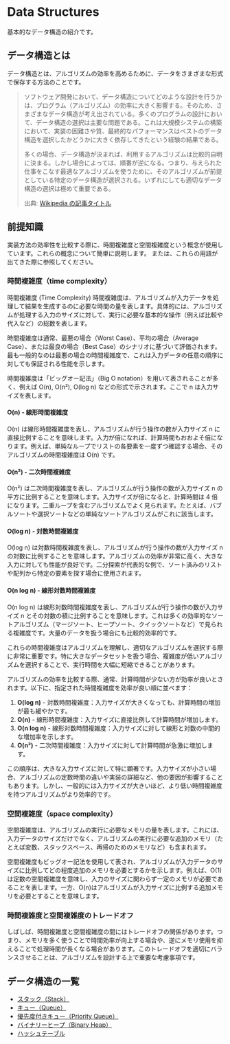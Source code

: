 # Data Structures

基本的なデータ構造の紹介です。

## データ構造とは

データ構造とは、アルゴリズムの効率を高めるために、データをさまざまな形式で保存する方法のことです。

> ソフトウェア開発において、データ構造についてどのような設計を行うかは、プログラム（アルゴリズム）の効率に大きく影響する。そのため、さまざまなデータ構造が考え出されている。多くのプログラムの設計において、データ構造の選択は主要な問題である。これは大規模システムの構築において、実装の困難さや質、最終的なパフォーマンスはベストのデータ構造を選択したかどうかに大きく依存してきたという経験の結果である。
>
> 多くの場合、データ構造が決まれば、利用するアルゴリズムは比較的自明に決まる。しかし場合によっては、順番が逆になる。つまり、与えられた仕事をこなす最適なアルゴリズムを使うために、そのアルゴリズムが前提としている特定のデータ構造が選択される。いずれにしても適切なデータ構造の選択は極めて重要である。
>
> 出典: [Wikipedia の記事タイトル](https://ja.wikipedia.org/wiki/%E3%83%87%E3%83%BC%E3%82%BF%E6%A7%8B%E9%80%A0)

## 前提知識

実装方法の効率性を比較する際に、時間複雑度と空間複雑度という概念が使用しています。これらの概念について簡単に説明します。
または、これらの用語が出てきた際に参照してください。

### 時間複雑度（time complexity）

時間複雑度 (Time Complexity)
時間複雑度は、アルゴリズムが入力データを処理して結果を生成するのに必要な時間の量を表します。具体的には、アルゴリズムが処理する入力のサイズに対して、実行に必要な基本的な操作（例えば比較や代入など）の総数を表します。

時間複雑度は通常、最悪の場合（Worst Case）、平均の場合（Average Case）、または最良の場合（Best Case）のシナリオに基づいて評価されます。最も一般的なのは最悪の場合の時間複雑度で、これは入力データの任意の順序に対しても保証される性能を示します。

時間複雑度は「ビッグオー記法」（Big O notation）を用いて表されることが多く、例えば O(n), O(n²), O(log n) などの形式で示されます。ここで n は入力サイズを表します。

#### O(n) - 線形時間複雑度

O(n) は線形時間複雑度を表し、アルゴリズムが行う操作の数が入力サイズ n に直接比例することを意味します。入力が倍になれば、計算時間もおおよそ倍になります。例えば、単純なループでリストの各要素を一度ずつ確認する場合、そのアルゴリズムの時間複雑度は O(n) です。

#### O(n²) - 二次時間複雑度

O(n²) は二次時間複雑度を表し、アルゴリズムが行う操作の数が入力サイズ n の平方に比例することを意味します。入力サイズが倍になると、計算時間は 4 倍になります。二重ループを含むアルゴリズムでよく見られます。たとえば、バブルソートや選択ソートなどの単純なソートアルゴリズムがこれに該当します。

#### O(log n) - 対数時間複雑度

O(log n) は対数時間複雑度を表し、アルゴリズムが行う操作の数が入力サイズ n の対数に比例することを意味します。アルゴリズムの効率が非常に高く、大きな入力に対しても性能が良好です。二分探索が代表的な例で、ソート済みのリストや配列から特定の要素を探す場合に使用されます。

#### O(n log n) - 線形対数時間複雑度

O(n log n) は線形対数時間複雑度を表し、アルゴリズムが行う操作の数が入力サイズ n とその対数の積に比例することを意味します。これは多くの効率的なソートアルゴリズム（マージソート、ヒープソート、クイックソートなど）で見られる複雑度です。大量のデータを扱う場合にも比較的効率的です。

これらの時間複雑度はアルゴリズムを理解し、適切なアルゴリズムを選択する際に非常に重要です。特に大きなデータセットを扱う場合、複雑度が低いアルゴリズムを選択することで、実行時間を大幅に短縮できることがあります。

アルゴリズムの効率を比較する際、通常、計算時間が少ない方が効率が良いとされます。以下に、指定された時間複雑度を効率が良い順に並べます：

1. **O(log n)** - 対数時間複雑度：入力サイズが大きくなっても、計算時間の増加が最も緩やかです。
2. **O(n)** - 線形時間複雑度：入力サイズに直接比例して計算時間が増加します。
3. **O(n log n)** - 線形対数時間複雑度：入力サイズに対して線形と対数の中間的な増加率を示します。
4. **O(n²)** - 二次時間複雑度：入力サイズに対して計算時間が急激に増加します。

この順序は、大きな入力サイズに対して特に顕著です。入力サイズが小さい場合、アルゴリズムの定数時間の違いや実装の詳細など、他の要因が影響することもあります。しかし、一般的には入力サイズが大きいほど、より低い時間複雑度を持つアルゴリズムがより効率的です。

### 空間複雑度（space complexity）

空間複雑度は、アルゴリズムの実行に必要なメモリの量を表します。これには、入力データのサイズだけでなく、アルゴリズムの実行に必要な追加のメモリ（たとえば変数、スタックスペース、再帰のためのメモリなど）も含まれます。

空間複雑度もビッグオー記法を使用して表され、アルゴリズムが入力データのサイズに比例してどの程度追加のメモリを必要とするかを示します。例えば、O(1)は定数の空間複雑度を意味し、入力のサイズに関わらず一定のメモリが必要であることを表します。一方、O(n)はアルゴリズムが入力サイズに比例する追加メモリを必要とすることを意味します。

### 時間複雑度と空間複雑度のトレードオフ

しばしば、時間複雑度と空間複雑度の間にはトレードオフの関係があります。つまり、メモリを多く使うことで時間効率が向上する場合や、逆にメモリ使用を抑えることで処理時間が長くなる場合があります。このトレードオフを適切にバランスさせることは、アルゴリズムを設計する上で重要な考慮事項です。

## データ構造の一覧

- [スタック（Stack）](./stack/README.md)
- [キュー（Queue）](./queue/README.md)
- [優先度付きキュー（Priority Queue）](./priority-queue/README.md)
- [バイナリーヒープ（Binary Heap）](./binary-heap/README.md)
- [ハッシュテーブル](./hash-table/README.md)
